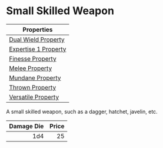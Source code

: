 # Small Skilled Weapon

| Properties                                                                    |
| ----------------------------------------------------------------------------- |
| [Dual Wield Property](../../Weapon%20Properties/Dual%20Wield%20Property.md)   |
| [Expertise 1 Property](../../Weapon%20Properties/Expertise%20X%20Property.md) |
| [Finesse Property](../../Weapon%20Properties/Finesse%20Property.md)           |
| [Melee Property](../../Weapon%20Properties/Melee%20Property.md)               |
| [Mundane Property](../../Material%20Properties/Mundane%20Property.md)         |
| [Thrown Property](../../Weapon%20Properties/Thrown%20Property.md)             |
| [Versatile Property](../../Weapon%20Properties/Versatile%20Property.md)       |

A small skilled weapon, such as a dagger, hatchet, javelin, etc.

| Damage Die | Price |
| ---------: | ----: |
|        1d4 |    25 |
